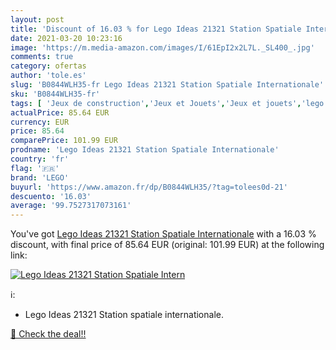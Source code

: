 ```yaml
---
layout: post
title: 'Discount of 16.03 % for Lego Ideas 21321 Station Spatiale Intern'
date: 2021-03-20 10:23:16
image: 'https://m.media-amazon.com/images/I/61EpI2x2L7L._SL400_.jpg'
comments: true
category: ofertas
author: 'tole.es'
slug: 'B0844WLH35-fr Lego Ideas 21321 Station Spatiale Internationale'
sku: 'B0844WLH35-fr'
tags: [ 'Jeux de construction','Jeux et Jouets','Jeux et jouets','lego', ]
actualPrice: 85.64 EUR
currency: EUR
price: 85.64
comparePrice: 101.99 EUR
prodname: 'Lego Ideas 21321 Station Spatiale Internationale'
country: 'fr'
flag: '🇫🇷'
brand: 'LEGO'
buyurl: 'https://www.amazon.fr/dp/B0844WLH35/?tag=tolees0d-21'
descuento: '16.03'
average: '99.7527317073161'
---
```


You've got [Lego Ideas 21321 Station Spatiale Internationale](https://www.amazon.fr/dp/B0844WLH35/?tag=tolees0d-21) with a  16.03 % discount, with final price of 85.64 EUR (original: 101.99 EUR) at the following link:

[![Lego Ideas 21321 Station Spatiale Intern](https://m.media-amazon.com/images/I/61EpI2x2L7L._SL400_.jpg)](https://www.amazon.fr/dp/B0844WLH35/?tag=tolees0d-21)

ℹ️:

- Lego Ideas 21321 Station spatiale internationale.

[🛒 Check the deal!!](https://www.amazon.fr/dp/B0844WLH35/?tag=tolees0d-21)
